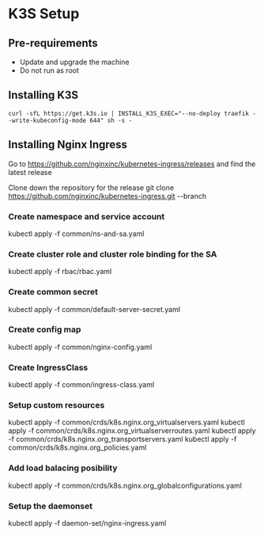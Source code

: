# K3S Setup

## Pre-requirements
- Update and upgrade the machine
- Do not run as root

## Installing K3S

```
curl -sfL https://get.k3s.io | INSTALL_K3S_EXEC="--no-deploy traefik --write-kubeconfig-mode 644" sh -s -

```

## Installing Nginx Ingress

Go to https://github.com/nginxinc/kubernetes-ingress/releases and find the latest release

Clone down the repository for the release
git clone https://github.com/nginxinc/kubernetes-ingress.git --branch <version>
  
### Create namespace and service account
kubectl apply -f common/ns-and-sa.yaml
  
### Create cluster role and cluster role binding for the SA
kubectl apply -f rbac/rbac.yaml
  
### Create common secret
kubectl apply -f common/default-server-secret.yaml
  
### Create config map
kubectl apply -f common/nginx-config.yaml
  
### Create IngressClass
kubectl apply -f common/ingress-class.yaml
  
### Setup custom resources
kubectl apply -f common/crds/k8s.nginx.org_virtualservers.yaml
kubectl apply -f common/crds/k8s.nginx.org_virtualserverroutes.yaml
kubectl apply -f common/crds/k8s.nginx.org_transportservers.yaml
kubectl apply -f common/crds/k8s.nginx.org_policies.yaml
  
### Add load balacing posibility
kubectl apply -f common/crds/k8s.nginx.org_globalconfigurations.yaml
  
### Setup the daemonset
kubectl apply -f daemon-set/nginx-ingress.yaml
  
